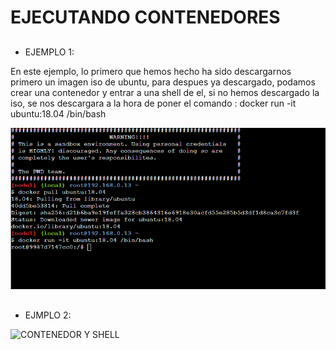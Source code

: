 # EJECUTANDO CONTENEDORES

##

* EJEMPLO 1:

En este ejemplo, lo primero que hemos hecho ha sido descargarnos primero un imagen iso de ubuntu, para despues ya descargado, podamos crear una contenedor y entrar a una shell de el, si no hemos descargado la iso, se nos descargara a la hora de poner el comando : docker run -it ubuntu:18.04 /bin/bash

![CONTENEDOR Y SHELL](https://github.com/AlejandroRocaMateu/Play_Docker/blob/0723091caf1740c3ebd27a14a93c6475780d1ae3/1.PNG)

##

* EJMPLO 2:



![CONTENEDOR Y SHELL]()

